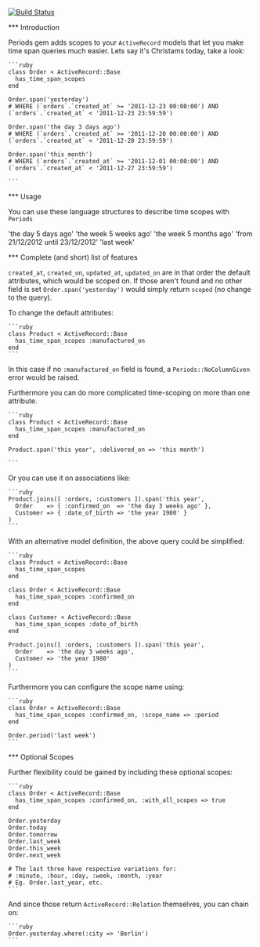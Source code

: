 [![Build
Status](https://secure.travis-ci.org/chochkov/active_record_periodic.png)](https://secure.travis-ci.org/chochkov/active_record_periodic.png)

*** Introduction

Periods gem adds scopes to your `ActiveRecord` models that let you make time span queries
much easier. Lets say it's Christams today, take a look:

    ```ruby
    class Order < ActiveRecord::Base
      has_time_span_scopes
    end

    Order.span('yesterday')
    # WHERE (`orders`.`created_at` >= '2011-12-23 00:00:00') AND (`orders`.`created_at` < '2011-12-23 23:59:59')

    Order.span('the day 3 days ago')
    # WHERE (`orders`.`created_at` >= '2011-12-20 00:00:00') AND (`orders`.`created_at` < '2011-12-20 23:59:59')

    Order.span('this month')
    # WHERE (`orders`.`created_at` >= '2011-12-01 00:00:00') AND (`orders`.`created_at` < '2011-12-27 23:59:59')

    ```

*** Usage

You can use these language structures to describe time scopes with `Periods`

'the day 5 days ago'
'the week 5 weeks ago'
'the week 5 months ago'
'from 21/12/2012 until 23/12/2012'
'last week'

*** Complete (and short) list of features

`created_at`, `created_on`, `updated_at`, `updated_on` are in that order the
default attributes, which would be scoped on. If those aren't found and no
other field is set `Order.span('yesterday')` would simply return `scoped`
(no change to the query).

To change the default attributes:

    ```ruby
    class Product < ActiveRecord::Base
      has_time_span_scopes :manufactured_on
    end
    ```

In this case if no `:manufactured_on` field is found, a `Periods::NoColumnGiven`
error would be raised.

Furthermore you can do more complicated time-scoping on more than one attribute.

    ```ruby
    class Product < ActiveRecord::Base
      has_time_span_scopes :manufactured_on
    end

    Product.span('this year', :delivered_on => 'this month')

    ```

Or you can use it on associations like:

    ```ruby
    Product.joins([ :orders, :customers ]).span('this year',
      Order    => { :confirmed_on  => 'the day 3 weeks ago' },
      Customer => { :date_of_birth => 'the year 1980' }
    )
    ```

With an alternative model definition, the above query could be simplified:

    ```ruby
    class Product < ActiveRecord::Base
      has_time_span_scopes
    end

    class Order < ActiveRecord::Base
      has_time_span_scopes :confirmed_on
    end

    class Customer < ActiveRecord::Base
      has_time_span_scopes :date_of_birth
    end

    Product.joins([ :orders, :customers ]).span('this year',
      Order    => 'the day 3 weeks ago',
      Customer => 'the year 1980'
    )
    ```

Furthermore you can configure the scope name using:

    ```ruby
    class Order < ActiveRecord::Base
      has_time_span_scopes :confirmed_on, :scope_name => :period
    end

    Order.period('last week')
    ```

*** Optional Scopes

Further flexibility could be gained by including these optional scopes:

    ```ruby
    class Order < ActiveRecord::Base
      has_time_span_scopes :confirmed_on, :with_all_scopes => true
    end

    Order.yesterday
    Order.today
    Order.tomorrow
    Order.last_week
    Order.this_week
    Order.next_week

    # The last three have respective variations for:
    # :minute, :hour, :day, :week, :month, :year
    # Eg. Order.last_year, etc.
    ```

And since those return `ActiveRecord::Relation` themselves, you can chain on:

    ```ruby
    Order.yesterday.where(:city => 'Berlin')
    ```

